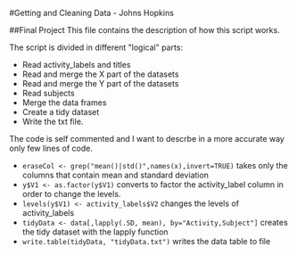 #Getting and Cleaning Data - Johns Hopkins

##Final Project
This file contains the description of how this script works.

The script is divided in different "logical" parts:
 - Read activity_labels and titles
 - Read and merge the X part of the datasets
 - Read and merge the Y part of the datasets
 - Read subjects
 - Merge the data frames
 - Create a tidy dataset
 - Write the txt file.

The code is self commented and I want to descrbe in a more accurate way only few lines of code.
 - `eraseCol <- grep("mean()|std()",names(x),invert=TRUE)` takes only the columns that contain mean and standard deviation
 - `y$V1 <- as.factor(y$V1)` converts to factor the activity_label column in order to change the levels.
 - `levels(y$V1) <- activity_labels$V2` changes the levels of activity_labels
 - `tidyData <- data[,lapply(.SD, mean), by="Activity,Subject"]` creates the tidy dataset with the lapply function
 - `write.table(tidyData, "tidyData.txt")` writes the data table to file

